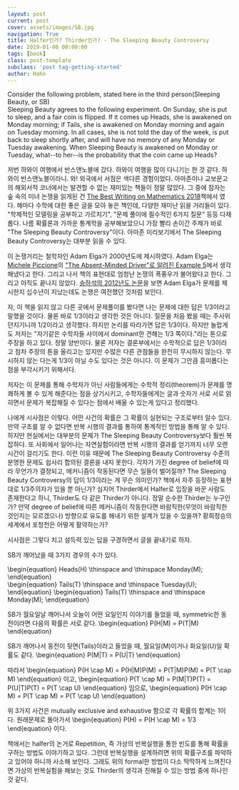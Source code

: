 ```yaml
---
layout: post
current: post
cover: assets/images/SB.jpg
navigation: True
title: Halfer인가? Thirder인가? - The Sleeping Beauty Controversy
date: 2019-01-06 00:00:00
tags: [book]
class: post-template
subclass: 'post tag-getting-started'
author: Hahn
---
```


Consider the following problem, stated here in the third person(Sleeping Beauty, or SB)   
Sleeping Beauty agrees to the following experiment. On Sunday, she is put to sleep, and a fair coin is flipped.
If it comes up Heads, she is awakened on Monday morning; if Tails, she is awakened on Monday morning and again on Tuesday morning.
In all cases, she is not told the day of the week, is put back to sleep shortly after, and will have no memory of any Monday or Tuesday awakening.
When Sleeping Beauty is awakened on Monday or Tuesday, what--to her--is the probability that the coin came up Heads?

저번 하와이 여행에서 반스앤노블에 갔다. 하와이 여행을 많이 다니기는 한 것 같다. 하와이 반스앤노블이라니.
와! 외국에서 서점은 색다른 경험이었다. 아마존이나 교보문고의 해외서적 코너에서는 발견할 수 없는 재미있는 책들이 정말 많았다. 
그 중에 잠자는 숲 속의 미녀 논쟁을 읽게된 건 [The Best Writing on Mathematics 2018](https://www.amazon.com/Best-Writing-Mathematics-2018/dp/0691182760/ref=sr_1_1?ie=UTF8&qid=1549450838&sr=8-1&keywords=the+best+writing+on+mathematics+2018)책에서 였다. 해마다 수학에 대한 좋은 글을 모아 놓은 책인데, 다양한 재미난 읽을 거리들이 있다. "학제적인 모델링을 공부하고 가르치기", "문제 풀이에 필수적인 6가지 질문" 등등 다채롭다. 나름 확률론과 가까운 통계학을 공부해보았으니 가장 빨리 손이간 주제가 바로 "The Sleeping Beauty Controversy"이다. 아마존 미리보기에서 The Sleeping Beauty Controversy는 대부분 읽을 수 있다. 

이 논쟁거리는 철학자인 Adam Elga가 2000년도에 제시하였다. Adam Elga는 [Michele Piccione](http://www.lse.ac.uk/economics/people/faculty/michele-piccione)의 ["The Absent-Minded Driver"로 알려진 Example 5](https://pdfs.semanticscholar.org/dd03/415f643088df006f9ad12e22f43a57adb552.pdf)에서 생각해냈다고 한다. 그리고 나서 책의 표현대로 엄청난 논쟁의 폭풍우가 불어왔다고 한다. 
그리고 아직도 끝나지 않았다. [송하석의 2012년도 논문](http://www.analyticphilosophy.kr/attach/p/25_HSSong.pdf)을 보면 Adam Elga가 문제를 제시한지 십수년이 지났는데도 논쟁은 여전했던 것처럼 보인다. 

자, 이 책을 읽지 않고 다른 곳에서 문제풀이를 봤다면 나는 문제에 대한 답은 1/3이라고 말했을 것이다. 물론 바로 1/3이라고 생각한 것은 아니다.
질문을 처음 봤을 때는 주사위 던지기니까 1/2이라고 생각했다. 하지만 논리를 따라가면 답은 1/3이다. 
하지만 놀랍게도 저자는 "자기같은 수학자들 사이에서 dominant한 견해는 1/3 쪽이다."라는 톤으로 주장을 하고 있다. 
정말 양반이다. 물론 저자는 결론부에서는 수학적으로 답은 1/3이라고 점차 주장의 톤을 올리고는 있지만 수많은 다른 관점들을 
완전히 무시하지 않는다. 무시하지 않는 다는게 1/3이 아닐 수도 있다는 것은 아니다. 이 문제가 그만큼 흥미롭다는 점을 부각시키기 위해서다.

저자는 이 문제를 통해 수학자가 아닌 사람들에게는 수학적 정리(theorem)가 문제를 명쾌하게 볼 수 있게 해준다는 점을 상기시키고, 수학자들에게는 글과 숫자가 서로 서로 얽히면서 문제가 복잡해질 수 있다는 점에서 배울 수 있는게 있다고 정리했다. 

나에게 시사점은 이렇다. 어떤 사건의 확률은 그 확률이 실현되는 구조로부터 알수 있다. 만약 구조를 알 수 없다면 반복 시행의 결과를 통하여 통계적인 방법을 통해 알 수 있다. 하지만 현실에서는 대부분의 문제가 The Sleeping Beauty Controversy보다 훨씬 복잡하다. 또 사회에서 일어나는 자연실험이라면 반복 시행의 결과를 얻기까지 너무 오랜 시간이 걸리기도 한다. 이런 이유 때문에 The Sleeping Beauty Controversy 수준의 분명한 문제도 쉽사리 합의된 결론을 내지 못한다. 각자가 가진 degree of belief에 따라 무언가가 결정되고, 메커니즘이 작동된다면 무슨 일들이 벌어질까?
The Sleeping Beauty Controversy의 답이 1/3이라는 게 무슨 의미인가? 책에서 자주 등장하는 표현대로 1/3주의자가 
있을 뿐 아닌가? 심지어 Thirder에서 Halfer로 입장을 바꾼 사람도 존재한다고 하니, Thirder도 다 같은 Thirder가 아니다. 정말 순수한 Thirder는 누구인가? 만약 degree of belief에 따른 메커니즘이 작동한다면 바람직한(무엇이 바람직한 것인지는 모르겠으나) 방향으로 유도를 해내기 위한 설계가 있을 수 있을까? 황희정승의 세계에서 포청천은 어떻게 활약하는가?

시사점은 그렇다 치고 설득력 있는 답을 구경하면서 글을 끝내기로 하자.

SB가 깨어났을 때 3가지 경우의 수가 있다. 

\begin{equation}
Heads(H) \thinspace and \thinspace Monday(M);
\end{equation}  
\begin{equation}
Tails(T) \thinspace and \thinspace Tuesday(U); 
\end{equation} 
\begin{equation}
Tails(T) \thinspace and \thinspace Monday(M);
\end{equation} 

SB가 월요일날 깨어나서 오늘이 어떤 요일인지 이야기를 들었을 때, symmetric한 동전이라면 다음의 확률은 서로 같다.
\begin{equation} P(H|M) = P(T|M) \end{equation}

SB가 깨어나서 동전이 뒷면(Tails)이라고 들었을 때, 월요일(M)이거나 화요일(U)일 확률도 같다. 
\begin{equation} P(M|T) = P(U|T) \end{equation}

따라서 
\begin{equation} P(H \cap M) = P(H|M)P(M) = P(T|M)P(M) = P(T \cap M) \end{equation}
이고,
\begin{equation} P(T \cap M) = P(M|T)P(T) = P(U|T)P(T) = P(T \cap U) \end{equation}
임으로,
\begin{equation} P(H \cap M) =  P(T \cap M) = P(T \cap U) \end{equation}

위 3가지 사건은 mutually exclusive and exhaustive 함으로 각 확률의 합계는 1이다. 
원래문제로 돌아가서 
\begin{equation} P(H) = P(H \cap M) = 1/3 \end{equation} 
이다.

책에서는 halfer의 논거로 Repetition, 즉 가상의 반복실행을 통한 빈도를 통해 확률을 구하는 방법도 이야기하고 있다.
그런데 반복실행을 설계하려면 위의 확률구조를 파악하고 있어야 하니까 사소해 보인다. 그래도 위의 formal한 방법이
다소 딱딱하게 느껴진다면 가상의 반복실험을 해보는 것도 Thirder의 생각과 친해질 수 있는 방법 중에 하나인 것 같다.



























